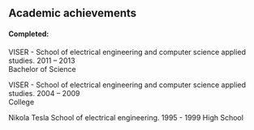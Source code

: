 ## Academic achievements  

#### Completed:

VISER - School of electrical engineering and computer science applied studies.
2011 – 2013  
Bachelor of Science

VISER - School of electrical engineering and computer science applied studies.
2004 – 2009   
College 

Nikola Tesla
School of electrical engineering.
1995 - 1999
High School
